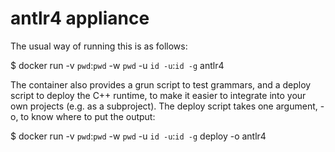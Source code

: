 # antlr4 appliance

The usual way of running this is as follows:

 $ docker run -v `pwd`:`pwd` -w `pwd` -u `id -u`:`id -g` <tagged-container-name> antlr4 <antlr options>

The container also provides a grun script to test grammars, and a deploy script to deploy the C++ runtime, to make it easier to integrate into your own projects (e.g. as a subproject). The deploy script takes one argument, -o, to know where to put the output:

 $ docker run -v `pwd`:`pwd` -w `pwd` -u `id -u`:`id -g` <tagged-container-name> deploy -o antlr4


